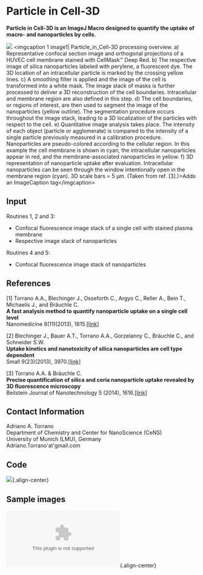# Particle in Cell-3D

**Particle in Cell-3D is an ImageJ Macro designed to quantify the uptake
of macro- and nanoparticles by cells.**

![](/macro/figure_4-1.png) \<imgcaption 1 image1\| Particle_in_Cell-3D
processing overview. a) Representative confocal section image and
orthogonal projections of a HUVEC cell membrane stained with CellMask™
Deep Red. b) The respective image of silica nanoparticles labeled with
perylene, a fluorescent dye. The 3D location of an intracellular
particle is marked by the crossing yellow lines. c) A smoothing filter
is applied and the image of the cell is transformed into a white mask.
The image stack of masks is further processed to deliver a 3D
reconstruction of the cell boundaries. Intracellular and membrane region
are also defined in this step. d) The cell boundaries, or regions of
interest, are then used to segment the image of the nanoparticles
(yellow outline). The segmentation procedure occurs throughout the image
stack, leading to a 3D localization of the particles with respect to the
cell. e) Quantitative image analysis takes place. The intensity of each
object (particle or agglomerate) is compared to the intensity of a
single particle previously measured in a calibration procedure.
Nanoparticles are pseudo-colored according to the cellular region. In
this example the cell membrane is shown in cyan, the intracellular
nanoparticles appear in red, and the membrane-associated nanoparticles
in yellow. f) 3D representation of nanoparticle uptake after evaluation.
Intracellular nanoparticles can be seen through the window intentionally
open in the membrane region (cyan). 3D scale bars = 5 µm. (Taken from
ref. \[3\].)\>Adds an ImageCaption tag\</imgcaption\>

## Input

Routines 1, 2 and 3:

-   Confocal fluorescence image stack of a single cell with stained
    plasma membrane
-   Respective image stack of nanoparticles

Routines 4 and 5:

-   Confocal fluorescence image stack of nanoparticles

## References

\[1\] Torrano A.A., Blechinger J., Osseforth C., Argyo C., Reller A.,
Bein T., Michaelis J., and Bräuchle C.\
**A fast analysis method to quantify nanoparticle uptake on a single
cell level**\
Nanomedicine 8(11)(2013),
1815.[\[link\]](http://www.futuremedicine.com/doi/abs/10.2217/nnm.12.178)

\[2\] Blechinger J., Bauer A.T., Torrano A.A., Gorzelanny C., Bräuchle
C., and Schneider S.W.\
**Uptake kinetics and nanotoxicity of silica nanoparticles are cell type
dependent**\
Small 9(23)(2013),
3970.[\[link\]](http://onlinelibrary.wiley.com/doi/10.1002/smll.201301004/abstract;jsessionid=E8EA922FDDCE6ECB6880D6F241EA212B.f02t02)

\[3\] Torrano A.A. & Bräuchle C.\
**Precise quantification of silica and ceria nanoparticle uptake
revealed by 3D fluorescence microscopy**\
Beilstein Journal of Nanotechnology 5 (2014),
1616.[\[link\]](http://www.beilstein-journals.org/bjnano/single/articleFullText.htm?publicId=2190-4286-5-173)

## Contact Information

Adriano A. Torrano\
Department of Chemistry and Center for NanoScience (CeNS)\
University of Munich (LMU), Germany\
Adriano.Torrano\'at\'gmail.com

## Code

![](/macro/particle_in_cell-3d_v4-3.ijm){.align-center}

## Sample images

![](/macro/sample_images_particle_in_cell-3d.zip){.align-center}
